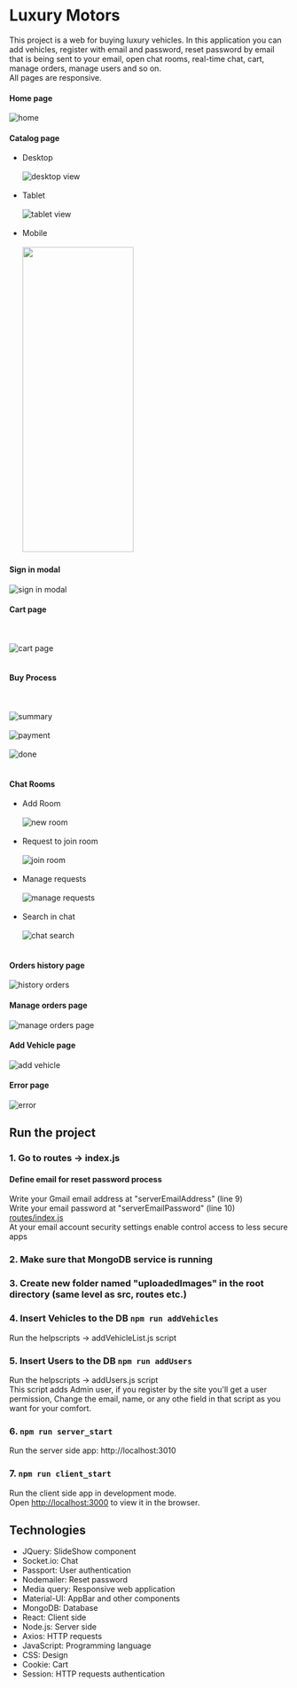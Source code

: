 # Luxury Motors
This project is a web for buying luxury vehicles. In this application you can add vehicles, register with email and password, reset password by email that is being sent to your email, open chat rooms, real-time chat, cart, manage orders, manage users and so on. <br />
All pages are responsive. <br />
#### Home page
![home](https://github.com/tehilaamram/Luxury-Motors-MERN/blob/master/screenshots/home%20page.png)
<br />
#### Catalog page <br />
* Desktop <br /> <br />
![desktop view](https://github.com/tehilaamram/Luxury-Motors-MERN/blob/master/screenshots/catalog%20page%20-%20desktop.png)
<br /> <br />
* Tablet <br /> <br />
![tablet view](https://github.com/tehilaamram/Luxury-Motors-MERN/blob/master/screenshots/catalog%20page%20-%20tablet.png)
<br /> <br />
* Mobile <br /> <br />
<img src="https://raw.githubusercontent.com/tehilaamram/Luxury-Motors-MERN/master/screenshots/catalog%20page%20-%20mobile.png?token=AISN2FMTIPVAYOSV3SK44N27JPTNQ" data-canonical-src="https://github.com/tehilaamram/Luxury-Motors-MERN/blob/master/screenshots/catalog%20page%20-%20mobile.png" width="200" height="550" /> <br/>

#### Sign in modal <br />
![sign in modal](https://github.com/tehilaamram/Luxury-Motors-MERN/blob/master/screenshots/sign%20in%20modal.png)
<br />
#### Cart page
<br /> <br />
![cart page](https://github.com/tehilaamram/Luxury-Motors-MERN/blob/master/screenshots/cart%20page.png)
<br /> <br />
#### Buy Process
<br /> <br />
![summary](https://github.com/tehilaamram/Luxury-Motors-MERN/blob/master/screenshots/buy%20process%20-%20summary.png)
<br/> <br/>
![payment](https://github.com/tehilaamram/Luxury-Motors-MERN/blob/master/screenshots/buy%20process%20-%20payment.png)
<br/><br/>
![done](https://github.com/tehilaamram/Luxury-Motors-MERN/blob/master/screenshots/buy%20process%20-%20done.png)
<br /> <br />
#### Chat Rooms
* Add Room
<br /> <br />
![new room](https://github.com/tehilaamram/Luxury-Motors-MERN/blob/master/screenshots/new%20chat%20room.png)
<br/><br/>
* Request to join room
<br/><br/>
![join room](https://github.com/tehilaamram/Luxury-Motors-MERN/blob/master/screenshots/join%20room%20user%20view.png)
<br/><br/>
* Manage requests
<br/><br/>
![manage requests](https://github.com/tehilaamram/Luxury-Motors-MERN/blob/master/screenshots/request%20join%20room%20management.png)
<br/><br/>
* Search in chat
<br/><br/>
![chat search](https://github.com/tehilaamram/Luxury-Motors-MERN/blob/master/screenshots/chat%20search.png)
<br/><br/>
#### Orders history page <br />
![history orders](https://github.com/tehilaamram/Luxury-Motors-MERN/blob/master/screenshots/orders%20history%20page.png)
<br/>
#### Manage orders page <br/>
![manage orders page](https://github.com/tehilaamram/Luxury-Motors-MERN/blob/master/screenshots/manage%20orders%20page.png)
<br/>
#### Add Vehicle page
![add vehicle](https://github.com/tehilaamram/Luxury-Motors-MERN/blob/master/screenshots/add%20vehicle%20page.png)
<br/>
#### Error page
![error](https://github.com/tehilaamram/Luxury-Motors-MERN/blob/master/screenshots/error%20page.png)
<br/>
## Run the project
### 1. Go to routes -> index.js <br />
#### Define email for reset password process
Write your Gmail email address at "serverEmailAddress" (line 9) <br />
Write your email password at "serverEmailPassword" (line 10) <br />
[routes/index.js](https://github.com/tehilaamram/Luxury-Motors-MERN/blob/master/routes/index.js) <br/>
At your email account security settings enable control access to less secure apps
### 2. Make sure that MongoDB service is running
### 3. Create new folder named "uploadedImages" in the root directory (same level as src, routes etc.)
### 4. Insert Vehicles to the DB `npm run addVehicles`
Run the helpscripts -> addVehicleList.js script
### 5. Insert Users to the DB `npm run addUsers`
Run the helpscripts -> addUsers.js script <br />
This script adds Admin user, if you register by the site you'll get a user permission, Change the email, name, or any othe field in that script as you want for your comfort. 
### 6. `npm run server_start`

Run the server side app: http://localhost:3010

### 7. `npm run client_start`

Run the client side app in development mode.<br />
Open [http://localhost:3000](http://localhost:3000) to view it in the browser. <br/>

## Technologies
* JQuery: SlideShow component
* Socket.io: Chat
* Passport: User authentication
* Nodemailer: Reset password
* Media query: Responsive web application
* Material-UI: AppBar and other components
* MongoDB: Database
* React: Client side
* Node.js: Server side
* Axios: HTTP requests
* JavaScript: Programming language
* CSS: Design
* Cookie: Cart
* Session: HTTP requests authentication
